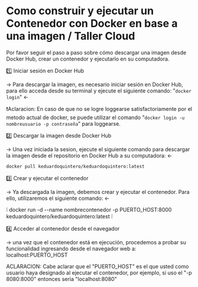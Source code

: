 # Como construir y ejecutar un Contenedor con Docker en base a una imagen / Taller Cloud

Por favor seguir el paso a paso sobre cómo descargar una imagen desde Docker Hub, crear un contenedor y ejecutarlo en su computadora.

1️⃣ Iniciar sesión en Docker Hub

-> Para descargar la imagen, es necesario iniciar sesión en Docker Hub, para ello acceda desde su terminal y ejecute el siguiente comando: "`docker login`" <- 

❗Aclaracion: En caso de que no se logre loggearse satisfactoriamente por el metodo actual de docker, se puede utilizar el comando "`docker login -u nombreusuario -p contraseña`" para loggearse.

2️⃣ Descargar la imagen desde Docker Hub

-> Una vez iniciada la sesion, ejecute el siguiente comando para descargar la imagen desde el repositorio en Docker Hub a su computadora: <-

```bash
docker pull keduardoquintero/keduardoquintero:latest 
```

3️⃣ Crear y ejecutar el contenedor

-> Ya descargada la imagen, debemos crear y ejecutar el contenedor. Para ello, utilizaremos el siguiente comando: <-

❕ docker run -d --name nombrecontenedor -p PUERTO_HOST:8000 keduardoquintero/keduardoquintero:latest ❕

4️⃣ Acceder al contenedor desde el navegador

-> una vez que el contenedor está en ejecución, procedemos a probar su funcionalidad ingresando desde el navegador web a: localhost:PUERTO_HOST

ACLARACION: Cabe aclarar que el "PUERTO_HOST" es el que usted como usuario haya designado al ejecutar el contenedor, por ejemplo, si uso el "-p 8080:8000" entonces seria "localhost:8080" 
